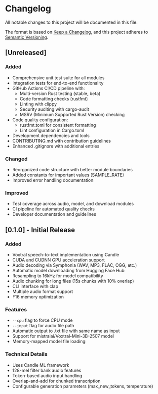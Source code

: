# Changelog

All notable changes to this project will be documented in this file.

The format is based on [Keep a Changelog](https://keepachangelog.com/en/1.0.0/),
and this project adheres to [Semantic Versioning](https://semver.org/spec/v2.0.0.html).

## [Unreleased]

### Added
- Comprehensive unit test suite for all modules
- Integration tests for end-to-end functionality
- GitHub Actions CI/CD pipeline with:
  - Multi-version Rust testing (stable, beta)
  - Code formatting checks (rustfmt)
  - Linting with clippy
  - Security auditing with cargo-audit
  - MSRV (Minimum Supported Rust Version) checking
- Code quality configuration:
  - rustfmt.toml for consistent formatting
  - Lint configuration in Cargo.toml
- Development dependencies and tools
- CONTRIBUTING.md with contribution guidelines
- Enhanced .gitignore with additional entries

### Changed
- Reorganized code structure with better module boundaries
- Added constants for important values (SAMPLE_RATE)
- Improved error handling documentation

### Improved
- Test coverage across audio, model, and download modules
- CI pipeline for automated quality checks
- Developer documentation and guidelines

## [0.1.0] - Initial Release

### Added
- Voxtral speech-to-text implementation using Candle
- CUDA and CUDNN GPU acceleration support
- Audio decoding via Symphonia (WAV, MP3, FLAC, OGG, etc.)
- Automatic model downloading from Hugging Face Hub
- Resampling to 16kHz for model compatibility
- Audio chunking for long files (15s chunks with 10% overlap)
- CLI interface with clap
- Multiple audio format support
- F16 memory optimization

### Features
- `--cpu` flag to force CPU mode
- `--input` flag for audio file path
- Automatic output to .txt file with same name as input
- Support for mistralai/Voxtral-Mini-3B-2507 model
- Memory-mapped model file loading

### Technical Details
- Uses Candle ML framework
- 128-mel filter bank audio features
- Token-based audio input handling
- Overlap-and-add for chunked transcription
- Configurable generation parameters (max_new_tokens, temperature)

